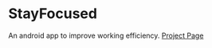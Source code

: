 # StayFocused
An android app to improve working efficiency.
[Project Page](https://home.cs.dartmouth.edu/~pengze/stayfocused/)
